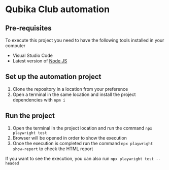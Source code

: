 # Qubika Club automation

## Pre-requisites
To execute this project you need to have the following tools installed in your computer
- Visual Studio Code
- Latest version of [Node JS](https://nodejs.or/es/download)


## Set up the automation project
1. Clone the repository in a location from your preference
2. Open a terminal in the same location and install the project dependencies with `npm i`


## Run the project 
1. Open the terminal in the project location and run the command `npx playwright test`
2. Browser will be opened in order to show the execution
4. Once the execution is completed run the command `npx playwright show-report` to check the HTML report

If you want to see the execution, you can also run `npx playwright test --headed`



